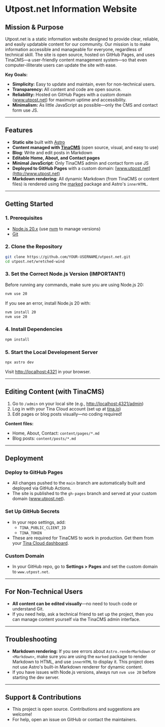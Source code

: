 # Utpost.net Information Website

## Mission & Purpose

Utpost.net is a static information website designed to provide clear, reliable, and easily updatable content for our community. Our mission is to make information accessible and manageable for everyone, regardless of technical skill. The site is open source, hosted on GitHub Pages, and uses TinaCMS—a user-friendly content management system—so that even computer-illiterate users can update the site with ease.

**Key Goals:**
- **Simplicity:** Easy to update and maintain, even for non-technical users.
- **Transparency:** All content and code are open source.
- **Reliability:** Hosted on GitHub Pages with a custom domain (www.utpost.net) for maximum uptime and accessibility.
- **Minimalism:** As little JavaScript as possible—only the CMS and contact form use JS.

---

## Features
- **Static site** built with [Astro](https://astro.build/)
- **Content managed with [TinaCMS](https://tina.io/)** (open source, visual, and easy to use)
- **Blog**: Write and edit posts in Markdown
- **Editable Home, About, and Contact pages**
- **Minimal JavaScript**: Only TinaCMS admin and contact form use JS
- **Deployed to GitHub Pages** with a custom domain: [www.utpost.net](http://www.utpost.net)
- **Markdown rendering**: All dynamic Markdown (from TinaCMS or content files) is rendered using the [marked](https://www.npmjs.com/package/marked) package and Astro's `innerHTML`.

---

## Getting Started

### 1. Prerequisites
- [Node.js 20.x](https://nodejs.org/) (use [nvm](https://github.com/nvm-sh/nvm) to manage versions)
- [Git](https://git-scm.com/)

### 2. Clone the Repository
```sh
git clone https://github.com/YOUR-USERNAME/utpost.net.git
cd utpost.net/wretched-wind
```

### 3. Set the Correct Node.js Version (IMPORTANT!)
Before running any commands, make sure you are using Node.js 20:
```sh
nvm use 20
```
If you see an error, install Node.js 20 with:
```sh
nvm install 20
nvm use 20
```

### 4. Install Dependencies
```sh
npm install
```

### 5. Start the Local Development Server
```sh
npx astro dev
```
Visit [http://localhost:4321](http://localhost:4321) in your browser.

---

## Editing Content (with TinaCMS)
1. Go to `/admin` on your local site (e.g., [http://localhost:4321/admin](http://localhost:4321/admin))
2. Log in with your Tina Cloud account (set up at [tina.io](https://tina.io/))
3. Edit pages or blog posts visually—no coding required!

**Content files:**
- Home, About, Contact: `content/pages/*.md`
- Blog posts: `content/posts/*.md`

---

## Deployment

### Deploy to GitHub Pages
- All changes pushed to the `main` branch are automatically built and deployed via GitHub Actions.
- The site is published to the `gh-pages` branch and served at your custom domain (www.utpost.net).

### Set Up GitHub Secrets
- In your repo settings, add:
  - `TINA_PUBLIC_CLIENT_ID`
  - `TINA_TOKEN`
- These are required for TinaCMS to work in production. Get them from your [Tina Cloud dashboard](https://app.tina.io/projects).

### Custom Domain
- In your GitHub repo, go to **Settings > Pages** and set the custom domain to `www.utpost.net`.

---

## For Non-Technical Users
- **All content can be edited visually**—no need to touch code or understand Git.
- If you need help, ask a technical friend to set up the project, then you can manage content yourself via the TinaCMS admin interface.

---

## Troubleshooting
- **Markdown rendering:** If you see errors about `Astro.renderMarkdown` or `<Markdown>`, make sure you are using the `marked` package to render Markdown to HTML, and use `innerHTML` to display it. This project does not use Astro's built-in Markdown renderer for dynamic content.
- If you have issues with Node.js versions, always run `nvm use 20` before starting the dev server.

---

## Support & Contributions
- This project is open source. Contributions and suggestions are welcome!
- For help, open an issue on GitHub or contact the maintainers.

```